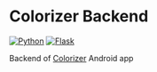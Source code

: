# Colorizer Backend
[![Python](https://img.shields.io/badge/python-3.5%2C3.6-blue.svg)](https://www.python.org/doc/versions/)
[![Flask](https://img.shields.io/badge/Flask-1.0.2-green.svg)](https://pypi.org/project/Flask/1.0.2/)

Backend of [Colorizer](https://github.com/Mansi449/Image_Colorizer) Android app 
